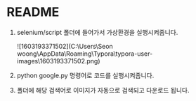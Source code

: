 # README	

1. selenium/script 폴더에 들어가서 가상환경을 실행시켜줍니다.

   ![1603193371502](C:\Users\Seon woong\AppData\Roaming\Typora\typora-user-images\1603193371502.png)

2. python google.py 명령어로 코드를 실행시켜줍니다.

3. 폴더에 해당 검색어로 이미지가 자동으로 검색되고 다운로드 됩니다.